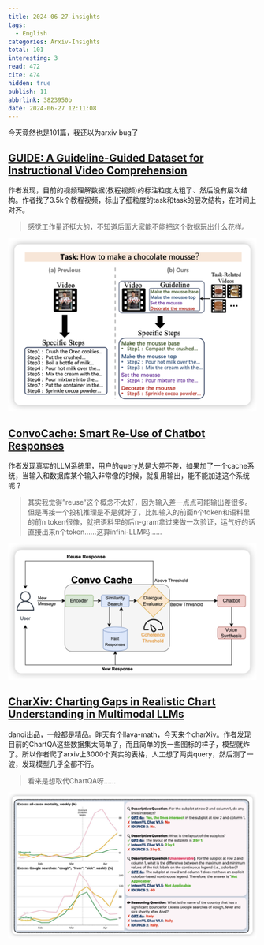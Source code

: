 ```yaml
---
title: 2024-06-27-insights
tags:
  - English
categories: Arxiv-Insights
total: 101
interesting: 3
read: 472
cite: 474
hidden: true
publish: 11
abbrlink: 3823950b
date: 2024-06-27 12:11:08
---
```


今天竟然也是101篇，我还以为arxiv bug了

## [GUIDE: A Guideline-Guided Dataset for Instructional Video Comprehension](https://arxiv.org/pdf/2406.18227)

作者发现，目前的视频理解数据(教程视频)的标注粒度太粗了、然后没有层次结构。作者找了3.5k个教程视频，标出了细粒度的task和task的层次结构，在时间上对齐。

> 感觉工作量还挺大的，不知道后面大家能不能把这个数据玩出什么花样。

<img src="../../files/images/arxiv-insights/2024-06-24-06-28/guide.png">



## [ConvoCache: Smart Re-Use of Chatbot Responses](https://arxiv.org/pdf/2406.18133)

作者发现真实的LLM系统里，用户的query总是大差不差，如果加了一个cache系统，当输入和数据库某个输入非常像的时候，就复用输出，能不能加速这个系统呢？

> 其实我觉得”reuse“这个概念不太好，因为输入差一点点可能输出差很多。但是再接一个投机推理是不是就好了，比如输入的前面n个token和语料里的前n token很像，就把语料里的后n-gram拿过来做一次验证，运气好的话直接出来n个token……这算infini-LLM吗……

<img src="../../files/images/arxiv-insights/2024-06-24-06-28/reuse.png">



## [CharXiv: Charting Gaps in Realistic Chart Understanding in Multimodal LLMs](https://arxiv.org/pdf/2406.18521)

danqi出品，一般都是精品。昨天有个llava-math，今天来个charXiv。作者发现目前的ChartQA这些数据集太简单了，而且简单的换一些图标的样子，模型就炸了。所以作者爬了arxiv上3000个真实的表格，人工想了两类query，然后测了一波，发现模型几乎全都不行。

> 看来是想取代ChartQA呀……

<img src="../../files/images/arxiv-insights/2024-06-24-06-28/charXiv.png">
